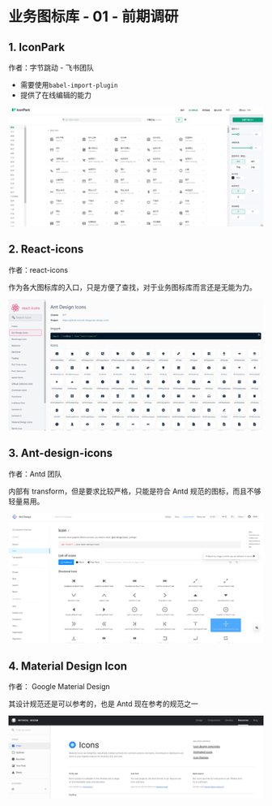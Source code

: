 # 业务图标库 - 01 - 前期调研

## 1. IconPark

作者：字节跳动 - 飞书团队

- 需要使用`babel-import-plugin`
- 提供了在线编辑的能力

![IconPark](img/图标库前期调研.23-31-05.png)

## 2. React-icons

作者：react-icons

作为各大图标库的入口，只是方便了查找，对于业务图标库而言还是无能为力。

![React-icons](img/图标库前期调研.23-38-11.png)

## 3. Ant-design-icons

作者：Antd 团队

内部有 transform，但是要求比较严格，只能是符合 Antd 规范的图标，而且不够轻量易用。

![Antd-design-icons](img/图标库前期调研.23-32-39.png)

## 4. Material Design Icon

作者： Google Material Design

其设计规范还是可以参考的，也是 Antd 现在参考的规范之一

![Material Design Icon](img/图标库前期调研.23-41-22.png)
